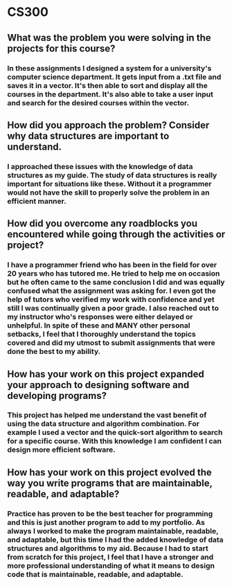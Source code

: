 # CS300

## What was the problem you were solving in the projects for this course?
### In these assignments I designed a system for a university's computer science department. It gets input from a .txt file and saves it in a vector. It's then able to sort and display all the courses in the department. It's also able to take a user input and search for the desired courses within the vector.

## How did you approach the problem? Consider why data structures are important to understand.
### I approached these issues with the knowledge of data structures as my guide. The study of data structures is really important for situations like these. Without it a programmer would not have the skill to properly solve the problem in an efficient manner.

## How did you overcome any roadblocks you encountered while going through the activities or project?
### I have a programmer friend who has been in the field for over 20 years who has tutored me. He tried to help me on occasion but he often came to the same conclusion I did and was equally confused what the assignment was asking for. I even got the help of tutors who verified my work with confidence and yet still I was continually given a poor grade. I also reached out to my instructor who's responses were either delayed or unhelpful. In spite of these and MANY other personal setbacks, I feel that I thoroughly understand the topics covered and did my utmost to submit assignments that were done the best to my ability.

## How has your work on this project expanded your approach to designing software and developing programs?
### This project has helped me understand the vast benefit of using the data structure and algorithm combination. For example I used a vector and the quick-sort algorithm to search for a specific course. With this knowledge I am confident I can design more efficient software.

## How has your work on this project evolved the way you write programs that are maintainable, readable, and adaptable?
### Practice has proven to be the best teacher for programming and this is just another program to add to my portfolio. As always I worked to make the program maintainable, readable, and adaptable, but this time I had the added knowledge of data structures and algorithms to my aid. Because I had to start from scratch for this project, I feel that I have a stronger and more professional understanding of what it means to design code that is maintainable, readable, and adaptable.
